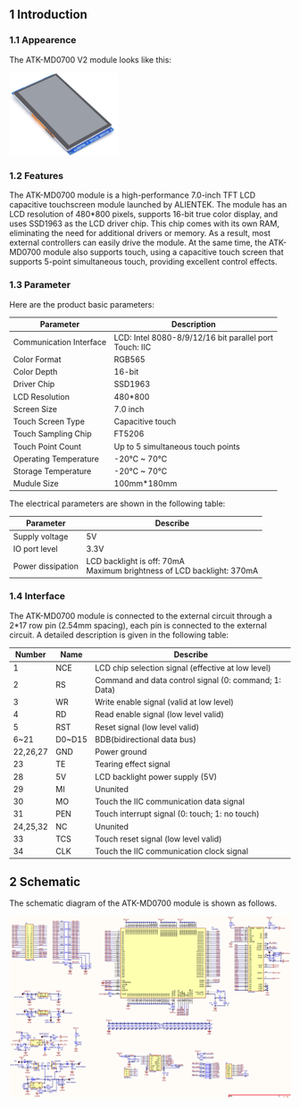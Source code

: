 ## 1 Introduction

### 1.1 Appearence

The ATK-MD0700 V2 module looks like this:

<img src="1_docs/3_figures/01_ATK_MD0700_Moudle.png" style="zoom:25%;" />

### 1.2 Features

The ATK-MD0700 module is a high-performance 7.0-inch TFT LCD capacitive touchscreen module launched by ALIENTEK. The module has an LCD resolution of 480*800 pixels, supports 16-bit true color display, and uses SSD1963 as the LCD driver chip. This chip comes with its own RAM, eliminating the need for additional drivers or memory. As a result, most external controllers can easily drive the module.  At the same time, the ATK-MD0700 module also supports touch, using a capacitive touch screen that supports 5-point simultaneous touch, providing excellent control effects.


### 1.3 Parameter

Here are the product basic parameters:

| Parameter               | Description                                                  |
| ----------------------- | ------------------------------------------------------------ |
| Communication Interface | LCD: Intel 8080-8/9/12/16 bit parallel port<br/>Touch: IIC   |
| Color Format            | RGB565                                                       |
| Color Depth             | 16-bit                                                       |
| Driver Chip             | SSD1963                                                      |
| LCD Resolution          | 480*800                                                      |
| Screen Size             | 7.0 inch                                                     |
| Touch Screen Type       | Capacitive touch                                             |
| Touch Sampling Chip     | FT5206                                                       |
| Touch Point Count       | Up to 5 simultaneous touch points                            |
| Operating Temperature   | -20°C ~ 70°C                                                 |
| Storage Temperature     | -20°C ~ 70°C                                                 |
| Mudule Size             | 100mm*180mm                                                  |

The electrical parameters are shown in the following table:

| Parameter         | Describe                                                     |
| ----------------- | ------------------------------------------------------------ |
| Supply voltage    | 5V                                                           |
| IO port level     | 3.3V                                                         |
| Power dissipation | LCD backlight is off: 70mA<br />Maximum brightness of LCD backlight: 370mA |

### 1.4 Interface

The ATK-MD0700 module is connected to the external circuit through a 2*17 row pin (2.54mm spacing), each pin is connected to the external circuit. A detailed description is given in the following table:

| Number | Name  | Describe                                                    |
| ------ | ----- | ----------------------------------------------------------- |
| 1      | NCE   | LCD chip selection signal (effective at low level)          |
| 2      | RS    | Command and data control signal (0: command; 1: Data)       |
| 3      | WR    | Write enable signal (valid at low level)                    |
| 4      | RD    | Read enable signal (low level valid)                        |
| 5      | RST   | Reset signal (low level valid)                              |
| 6~21   | D0~D15| BDB(bidirectional data bus)                                 |
| 22,26,27 | GND   | Power ground                                              |
| 23     | TE    | Tearing effect signal                                       |
| 28     | 5V    | LCD backlight power supply (5V)                             |
| 29     | MI    | Ununited                                                    |
| 30     | MO    | Touch the IIC communication data signal                     |
| 31     | PEN   | Touch interrupt signal (0: touch; 1: no touch)              |
| 24,25,32 | NC  | Ununited                                                    |
| 33     | TCS   | Touch reset signal (low level valid)                        |
| 34     | CLK   | Touch the IIC communication clock signal                    |


## 2 Schematic

The schematic diagram of the ATK-MD0700 module is shown as follows.

<img src="./1_docs/3_figures/02_sch.png">
